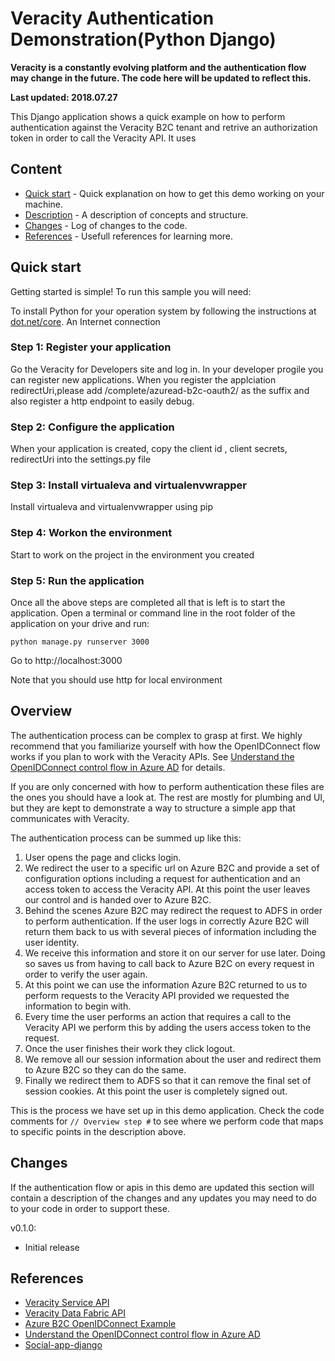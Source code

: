 # Veracity Authentication Demonstration(Python Django)

**Veracity is a constantly evolving platform and the authentication flow may change in the future. The code here will be updated to reflect this.**

**Last updated: 2018.07.27**

This Django application shows a quick example on how to perform authentication against the Veracity B2C tenant and retrive an authorization token in order to call the Veracity API. It uses 

## Content

- [Quick start](#quick-start) - Quick explanation on how to get this demo working on your machine.
- [Description](#description) - A description of concepts and structure.
- [Changes](#changes) - Log of changes to the code.
- [References](#references) - Usefull references for learning more.

## Quick start

Getting started is simple! To run this sample you will need:

To install Python for your operation system by following the instructions at [dot.net/core](https://www.python.org/).
An Internet connection

### Step 1: Register your application

Go the Veracity for Developers site and log in. In your developer progile you can register new applications. When you register the applciation redirectUri,please add /complete/azuread-b2c-oauth2/ as the suffix and also register a http endpoint to easily debug.


### Step 2: Configure the application

When your application is created, copy the client id , client secrets, redirectUri into the settings.py file

### Step 3: Install virtualeva and virtualenvwrapper

Install virtualeva and virtualenvwrapper using pip

### Step 4: Workon the environment

Start to work on the project in the environment you created


### Step 5: Run the application

Once all the above steps are completed all that is left is to start the application. Open a terminal or command line in the root folder of the application on your drive and run:

```
python manage.py runserver 3000
```

Go to http://localhost:3000

Note that you should use http for local environment

## Overview

The authentication process can be complex to grasp at first. We highly recommend that you familiarize yourself with how the OpenIDConnect flow works if you plan to work with the Veracity APIs. See [Understand the OpenIDConnect control flow in Azure AD](https://docs.microsoft.com/en-us/azure/active-directory/develop/active-directory-protocols-openid-connect-code) for details.

If you are only concerned with how to perform authentication these files are the ones you should have a look at. The rest are mostly for plumbing and UI, but they are kept to demonstrate a way to structure a simple app that communicates with Veracity.

The authentication process can be summed up like this:

1. User opens the page and clicks login.
2. We redirect the user to a specific url on Azure B2C and provide a set of configuration options including a request for authentication and an access token to access the Veracity API. At this point the user leaves our control and is handed over to Azure B2C.
3. Behind the scenes Azure B2C may redirect the request to ADFS in order to perform authentication. If the user logs in correctly Azure B2C will return them back to us with several pieces of information including the user identity.
4. We receive this information and store it on our server for use later. Doing so saves us from having to call back to Azure B2C on every request in order to verify the user again.
5. At this point we can use the information Azure B2C returned to us to perform requests to the Veracity API provided we requested the information to begin with.
6. Every time the user performs an action that requires a call to the Veracity API we perform this by adding the users access token to the request.
7. Once the user finishes their work they click logout.
8. We remove all our session information about the user and redirect them to Azure B2C so they can do the same.
9. Finally we redirect them to ADFS so that it can remove the final set of session cookies. At this point the user is completely signed out.

This is the process we have set up in this demo application. Check the code comments for `// Overview step #` to see where we perform code that maps to specific points in the description above.

## Changes

If the authentication flow or apis in this demo are updated this section will contain a description of the changes and any updates you may need to do to your code in order to support these.

v0.1.0:

- Initial release

## References

- [Veracity Service API](https://developer.veracity.com/doc/service-api)
- [Veracity Data Fabric API](https://developer.veracity.com/doc/data-fabric-api)
- [Azure B2C OpenIDConnect Example](https://github.com/Azure-Samples/active-directory-b2c-dotnetcore-webapp)
- [Understand the OpenIDConnect control flow in Azure AD](https://docs.microsoft.com/en-us/azure/active-directory/develop/active-directory-protocols-openid-connect-code)
- [Social-app-django](https://github.com/python-social-auth/social-app-django)